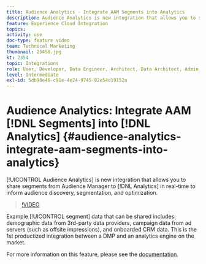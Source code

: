 ```yaml
---
title: Audience Analytics - Integrate AAM Segments into Analytics
description: Audience Analytics is new integration that allows you to share segments from Audience Manager (AAM) to Analytics (AA) in real-time to inform audience discovery, segmentation, and optimization.
feature: Experience Cloud Integration
topics: 
activity: use
doc-type: feature video
team: Technical Marketing
thumbnail: 25450.jpg
kt: 2354
topic: Integrations
role: User, Developer, Data Engineer, Architect, Data Architect, Admin, Leader
level: Intermediate
exl-id: 5db98e46-c91e-4e24-9745-82e54d19152a
---
```

# Audience Analytics: Integrate AAM [!DNL Segments] into [!DNL Analytics] {#audience-analytics-integrate-aam-segments-into-analytics}

[!UICONTROL Audience Analytics] is new integration that allows you to share segments from Audience Manager to [!DNL Analytics] in real-time to inform audience discovery, segmentation, and optimization.

>[!VIDEO](https://video.tv.adobe.com/v/25450/?quality=12)

Example [!UICONTROL segment] data that can be shared includes: demographic data from 3rd-party data providers, campaign data from ad servers (such as offsite impressions), and onboarded CRM data. This is the 1st productized integration between a DMP and an analytics engine on the market.

For more information on this feature, please see the [documentation](https://experienceleague.adobe.com/docs/analytics/integration/audience-analytics/mc-audiences-aam.html?lang=en).
